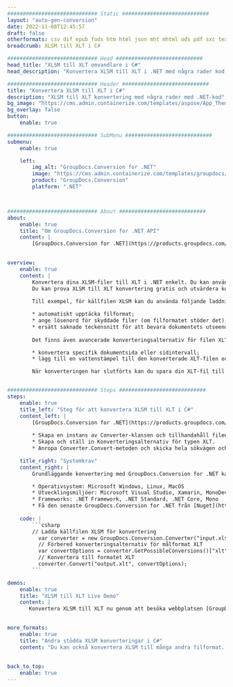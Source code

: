 ```yaml
---
############################# Static ############################
layout: "auto-gen-conversion"
date: 2022-11-08T12:45:57
draft: false
otherformats: csv dif epub fods htm html json mht mhtml ods pdf sxc tex tsv xlam xls xlsb xlsm xlsx xlt xltm xltx xml xps
breadcrumb: XLSM till XLT i C#

############################# Head ############################
head_title: "XLSM till XLT omvandlare i C#"
head_description: "Konvertera XLSM till XLT i .NET med några rader kod. Använd GroupDocs Document Conversion API för att konvertera över 160 filformat."

############################# Header ############################
title: "Konvertera XLSM till XLT i C#"
description: "XLSM till XLT konvertering med några rader med .NET-kod"
bg_image: "https://cms.admin.containerize.com/templates/aspose/App_Themes/V3/images/bg/header1.png"
bg_overlay: false
button:
    enable: true

############################# SubMenu ############################
submenu:
    enable: true

    left:
        img_alt: "GroupDocs.Conversion for .NET"
        image: "https://cms.admin.containerize.com/templates/groupdocs/images/product-logos/90x90-noborder/groupdocs-conversion-net.png"
        product: "GroupDocs.Conversion"
        platform: ".NET"



############################# About ############################
about:
    enable: true
    title: "Om GroupDocs.Conversion for .NET API"
    content: |
        [GroupDocs.Conversion for .NET](https://products.groupdocs.com/conversion/net/) kan användas för att konvertera Microsoft Word, Excel, PowerPoint, PDF, Visio och andra format. GroupDocs.Conversion är ett fristående API som är lämpligt för back-end och interna system där hög prestanda krävs. Det beror inte på någon programvara som Microsoft eller Open Office.
    

overview:
    enable: true
    content: |
        Konvertera dina XLSM-filer till XLT i .NET enkelt. Du kan använda bara ett par C# kodrader i valfri plattform som du vill, som - Windows, Linux, macOS.
        Du kan prova XLSM till XLT konvertering gratis och utvärdera konverteringsresultatens kvalitet. Tillsammans med enkla filkonverteringsscenarier kan du prova mer avancerade alternativ för att ladda källfilen XLSM och för att spara resultatet XLT. 
        
        Till exempel, för källfilen XLSM kan du använda följande laddningsalternativ:

        * automatiskt upptäcka filformat;
        * ange lösenord för skyddade filer (om filformatet stöder det);
        * ersätt saknade teckensnitt för att bevara dokumentets utseende.
        
        Det finns även avancerade konverteringsalternativ för filen XLT:

        * konvertera specifik dokumentsida eller sidintervall;
        * lägg till en vattenstämpel till den konverterade XLT-filen och många fler.

        När konverteringen har slutförts kan du spara din XLT-fil till den lokala filsökvägen eller någon tredje parts lagring som FTP, Amazon S3, Google Drive, Dropbox etc. Observera - för att konvertera XLSM till {{ TO}} det finns inget behov av någon ytterligare programvara installerad - som MS Office, Open Office, Adobe Acrobat Reader etc.


############################# Steps ############################
steps:
    enable: true
    title_left: "Steg för att konvertera XLSM till XLT i C#"
    content_left: |
        [GroupDocs.Conversion for .NET](https://products.groupdocs.com/conversion/net/) gör det enkelt för utvecklare att konvertera en XLSM-fil till XLT med några rader kod.
        
        * Skapa en instans av Converter-klassen och tillhandahåll filen XLSM med den fullständiga sökvägen
        * Skapa och ställ in Konverteringsalternativ för typen XLT.
        * Anropa Converter.Convert-metoden och skicka hela sökvägen och formatet (XLT) som en parameter

    title_right: "Systemkrav"
    content_right: |
        Grundläggande konvertering med GroupDocs.Conversion for .NET kan göras med bara några enkla steg. Våra API:er stöds på alla större plattformar och operativsystem. Innan du kör koden nedan, se till att du har följande förutsättningar installerade på ditt system.

        * Operativsystem: Microsoft Windows, Linux, MacOS
        * Utvecklingsmiljöer: Microsoft Visual Studio, Xamarin, MonoDevelop
        * Frameworks: .NET Framework, .NET Standard, .NET Core, Mono
        * Få den senaste GroupDocs.Conversion for .NET från [Nuget](https://www.nuget.org/packages/groupdocs.conversion)
         
    code: |
        ```csharp    
        // Ladda källfilen XLSM för konvertering
          var converter = new GroupDocs.Conversion.Converter("input.xlsm");
          // Förbered konverteringsalternativ för målformat XLT
          var convertOptions = converter.GetPossibleConversions()["xlt"].ConvertOptions;
          // Konvertera till formatet XLT
          converter.Convert("output.xlt", convertOptions);
        ```

demos:
    enable: true
    title: "XLSM till XLT Live Demo"
    content: |
       Konvertera XLSM till XLT nu genom att besöka webbplatsen [GroupDocs.Conversion App](https://products.groupdocs.app/conversion/family). Onlinedemo har följande fördelar
          

more_formats:
    enable: true
    title: "Andra stödda XLSM konverteringar i C#"
    content: "Du kan också konvertera XLSM till många andra filformat. Se listan nedan."
       
       
back_to_top:
    enable: true
---
```

